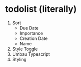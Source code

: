 # todolist (literally)

1. Sort
    - Due Date
    - Importance
    - Creation Date
    - Name
2. Style Toggle
3. Umbau Typescript
4. Styling
